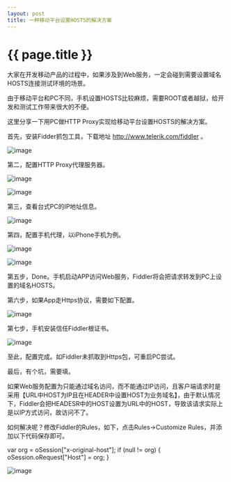 ```yaml
---
layout: post
title: 一种移动平台设置HOSTS的解决方案
---
```

# {{ page.title }}

大家在开发移动产品的过程中，如果涉及到Web服务，一定会碰到需要设置域名HOSTS连接测试环境的场景。

由于移动平台和PC不同，手机设置HOSTS比较麻烦，需要ROOT或者越狱，给开发和测试工作带来很大的不便。

这里分享一下用PC做HTTP Proxy实现给移动平台设置HOSTS的解决方案。

首先，安装Fidder抓包工具，下载地址 http://www.telerik.com/fiddler 。
    
![image](https://github.com/linzhiman/linzhiman.github.io/blob/master/resource/1705/一种移动平台设置HOSTS的解决方案-1.jpg?raw=true)

第二，配置HTTP Proxy代理服务器。

![image](https://github.com/linzhiman/linzhiman.github.io/blob/master/resource/1705/一种移动平台设置HOSTS的解决方案-2.jpg?raw=true)

![image](https://github.com/linzhiman/linzhiman.github.io/blob/master/resource/1705/一种移动平台设置HOSTS的解决方案-3.jpg?raw=true)

第三，查看台式PC的IP地址信息。
    
![image](https://github.com/linzhiman/linzhiman.github.io/blob/master/resource/1705/一种移动平台设置HOSTS的解决方案-4.jpg?raw=true)

第四，配置手机代理，以iPhone手机为例。
    
![image](https://github.com/linzhiman/linzhiman.github.io/blob/master/resource/1705/一种移动平台设置HOSTS的解决方案-5.jpg?raw=true)

![image](https://github.com/linzhiman/linzhiman.github.io/blob/master/resource/1705/一种移动平台设置HOSTS的解决方案-6.jpg?raw=true)

第五步，Done。手机启动APP访问Web服务，Fiddler将会把请求转发到PC上设置的域名HOSTS。

第六步，如果App走Https协议，需要如下配置。

![image](https://github.com/linzhiman/linzhiman.github.io/blob/master/resource/1705/一种移动平台设置HOSTS的解决方案-7.jpg?raw=true)

第七步，手机安装信任Fiddler根证书。

![image](https://github.com/linzhiman/linzhiman.github.io/blob/master/resource/1705/一种移动平台设置HOSTS的解决方案-8.jpg?raw=true)

至此，配置完成。如Fiddler未抓取到Https包，可重启PC尝试。

最后，有个坑，需要填。

如果Web服务配置为只能通过域名访问，而不能通过IP访问，且客户端请求时是采用【URL中HOST为IP且在HEADER中设置HOST为业务域名】，由于默认情况下，Fiddler会把HEADESR中的HOST设置为URL中的HOST，导致该请求实际上是以IP方式访问，故访问不了。

如何解决呢？修改Fiddler的Rules，如下，点击Rules->Customize Rules，并添加以下代码保存即可。

var org = oSession["x-original-host"];
if (null != org) {
    oSession.oRequest["Host"] = org;
}

![image](https://github.com/linzhiman/linzhiman.github.io/blob/master/resource/1705/一种移动平台设置HOSTS的解决方案-9.jpg?raw=true)
